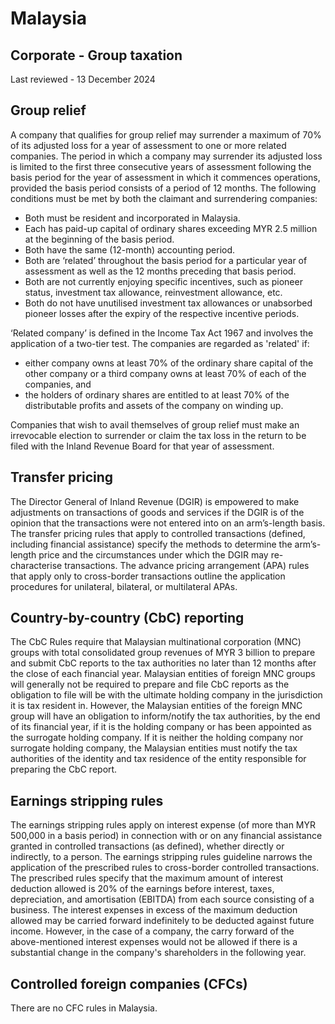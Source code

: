 # Malaysia
## Corporate - Group taxation
Last reviewed - 13 December 2024
## Group relief
A company that qualifies for group relief may surrender a maximum of 70% of its adjusted loss for a year of assessment to one or more related companies. The period in which a company may surrender its adjusted loss is limited to the first three consecutive years of assessment following the basis period for the year of assessment in which it commences operations, provided the basis period consists of a period of 12 months. The following conditions must be met by both the claimant and surrendering companies:
  * Both must be resident and incorporated in Malaysia.
  * Each has paid-up capital of ordinary shares exceeding MYR 2.5 million at the beginning of the basis period.
  * Both have the same (12-month) accounting period.
  * Both are ‘related’ throughout the basis period for a particular year of assessment as well as the 12 months preceding that basis period.
  * Both are not currently enjoying specific incentives, such as pioneer status, investment tax allowance, reinvestment allowance, etc.
  * Both do not have unutilised investment tax allowances or unabsorbed pioneer losses after the expiry of the respective incentive periods. 


‘Related company’ is defined in the Income Tax Act 1967 and involves the application of a two-tier test. The companies are regarded as 'related' if:
  * either company owns at least 70% of the ordinary share capital of the other company or a third company owns at least 70% of each of the companies, and
  * the holders of ordinary shares are entitled to at least 70% of the distributable profits and assets of the company on winding up.


Companies that wish to avail themselves of group relief must make an irrevocable election to surrender or claim the tax loss in the return to be filed with the Inland Revenue Board for that year of assessment.
## Transfer pricing
The Director General of Inland Revenue (DGIR) is empowered to make adjustments on transactions of goods and services if the DGIR is of the opinion that the transactions were not entered into on an arm’s-length basis.
The transfer pricing rules that apply to controlled transactions (defined, including financial assistance) specify the methods to determine the arm’s-length price and the circumstances under which the DGIR may re-characterise transactions. The advance pricing arrangement (APA) rules that apply only to cross-border transactions outline the application procedures for unilateral, bilateral, or multilateral APAs.
## Country-by-country (CbC) reporting
The CbC Rules require that Malaysian multinational corporation (MNC) groups with total consolidated group revenues of MYR 3 billion to prepare and submit CbC reports to the tax authorities no later than 12 months after the close of each financial year. Malaysian entities of foreign MNC groups will generally not be required to prepare and file CbC reports as the obligation to file will be with the ultimate holding company in the jurisdiction it is tax resident in. However, the Malaysian entities of the foreign MNC group will have an obligation to inform/notify the tax authorities, by the end of its financial year, if it is the holding company or has been appointed as the surrogate holding company. If it is neither the holding company nor surrogate holding company, the Malaysian entities must notify the tax authorities of the identity and tax residence of the entity responsible for preparing the CbC report.
## Earnings stripping rules
The earnings stripping rules apply on interest expense (of more than MYR 500,000 in a basis period) in connection with or on any financial assistance granted in controlled transactions (as defined), whether directly or indirectly, to a person. The earnings stripping rules guideline narrows the application of the prescribed rules to cross-border controlled transactions.
The prescribed rules specify that the maximum amount of interest deduction allowed is 20% of the earnings before interest, taxes, depreciation, and amortisation (EBITDA) from each source consisting of a business. The interest expenses in excess of the maximum deduction allowed may be carried forward indefinitely to be deducted against future income. However, in the case of a company, the carry forward of the above-mentioned interest expenses would not be allowed if there is a substantial change in the company's shareholders in the following year.
## Controlled foreign companies (CFCs)
There are no CFC rules in Malaysia.
